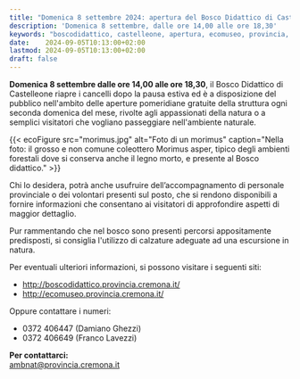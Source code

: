 ```yaml
---
title: "Domenica 8 settembre 2024: apertura del Bosco Didattico di Castelleone"
description: 'Domenica 8 settembre, dalle ore 14,00 alle ore 18,30' 
keywords: "boscodidattico, castelleone, apertura, ecomuseo, provincia, cremona, ambiente"
date:    2024-09-05T10:13:00+02:00
lastmod: 2024-09-05T10:13:00+02:00
draft: false
---
```


**Domenica 8 settembre dalle ore 14,00 alle ore 18,30**, il Bosco Didattico di Castelleone riapre i cancelli dopo la pausa estiva ed è a disposizione del pubblico nell'ambito delle aperture pomeridiane gratuite della struttura ogni seconda domenica del mese, rivolte agli appassionati della natura o a semplici visitatori che vogliano passeggiare nell'ambiente naturale.

{{< ecoFigure src="morimus.jpg" alt="Foto di un morimus" caption="Nella foto: il grosso e non comune coleottero Morimus asper, tipico degli ambienti forestali dove si conserva anche il legno morto, e presente al Bosco didattico." >}}

Chi lo desidera, potrà anche usufruire dell’accompagnamento di personale provinciale o dei volontari presenti sul posto, che si rendono disponibili a fornire informazioni che consentano ai visitatori di approfondire aspetti di maggior dettaglio.

Pur rammentando che nel bosco sono presenti percorsi appositamente predisposti, si consiglia l'utilizzo di calzature adeguate ad una escursione in natura.


Per eventuali ulteriori informazioni, si possono visitare i seguenti siti:

- http://boscodidattico.provincia.cremona.it/
- http://ecomuseo.provincia.cremona.it/

Oppure contattare i numeri: 

- 0372 406447 (Damiano Ghezzi)
- 0372 406649 (Franco Lavezzi)

**Per contattarci:**  
[ambnat@provincia.cremona.it](mailto:ambnat@provincia.cremona.it)

